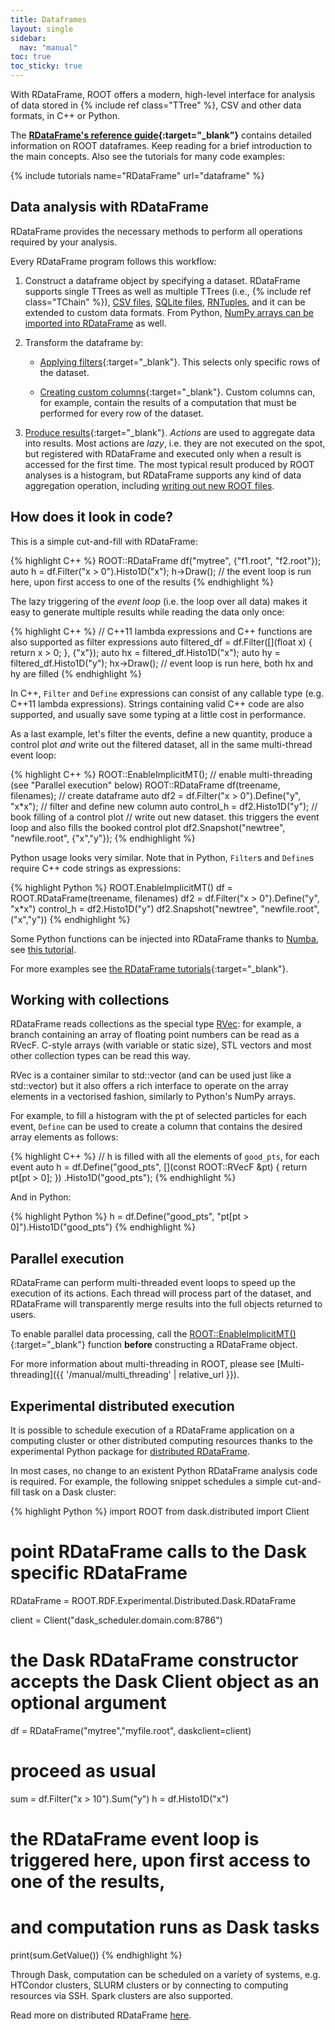 ```yaml
---
title: Dataframes
layout: single
sidebar:
  nav: "manual"
toc: true
toc_sticky: true
---
```


With RDataFrame, ROOT offers a modern, high-level interface for analysis of data stored in {% include ref class="TTree" %}, CSV and other data formats, in C++ or Python.

The **[RDataFrame's reference guide](https://root.cern/doc/master/classROOT_1_1RDataFrame.html){:target="_blank"}** contains detailed information on ROOT dataframes. Keep reading for a brief introduction to the main concepts. Also see the tutorials for many code examples:

{% include tutorials name="RDataFrame" url="dataframe" %}


## Data analysis with RDataFrame

RDataFrame provides the necessary methods to perform all operations required by your analysis.

Every RDataFrame program follows this workflow:

1. Construct a dataframe object by specifying a dataset. RDataFrame supports single TTrees as well as multiple TTrees (i.e., {% include ref class="TChain" %}), [CSV files](https://root.cern/doc/master/df014__CSVDataSource_8C.html), [SQLite files](https://root.cern/doc/master/df027__SQliteDependencyOverVersion_8C.html), [RNTuples](https://root.cern/doc/master/classROOT_1_1RNTuple.html), and it can be extended to custom data formats. From Python, [NumPy arrays can be imported into RDataFrame](https://root.cern/doc/master/df032__RDFFromNumpy_8py.html) as well.

2. Transform the dataframe by:

   - [Applying filters](https://root.cern/doc/master/classROOT_1_1RDataFrame.html#transformations){:target="_blank"}. This selects only specific rows of the dataset.

   - [Creating custom columns](https://root.cern/doc/master/classROOT_1_1RDataFrame.html#transformations){:target="_blank"}. Custom columns can, for example, contain the results of a computation that must be performed for every row of the dataset.

3. [Produce results](https://root.cern/doc/master/classROOT_1_1RDataFrame.html#actions){:target="_blank"}. _Actions_ are used to aggregate data into results. Most actions are _lazy_, i.e. they are not executed on the spot, but registered with RDataFrame and executed only when a result is accessed for the first time. The most typical result produced by ROOT analyses is a histogram, but RDataFrame supports any kind of data aggregation operation, including [writing out new ROOT files](https://root.cern/doc/master/classROOT_1_1RDF_1_1RInterface.html#ac5903d3acec8c52f13cbd405371f7fb7).

## How does it look in code?
This is a simple cut-and-fill with RDataFrame:

{% highlight C++ %}
ROOT::RDataFrame df("mytree", {"f1.root", "f2.root"});
auto h = df.Filter("x > 0").Histo1D("x");
h->Draw(); // the event loop is run here, upon first access to one of the results
{% endhighlight %}

The lazy triggering of the _event loop_ (i.e. the loop over all data) makes it easy to generate multiple results while reading the data only once:

{% highlight C++ %}
// C++11 lambda expressions and C++ functions are also supported as filter expressions
auto filtered_df = df.Filter([](float x) { return x > 0; }, {"x"});
auto hx = filtered_df.Histo1D("x");
auto hy = filtered_df.Histo1D("y");
hx->Draw(); // event loop is run here, both hx and hy are filled
{% endhighlight %}

In C++, `Filter` and `Define` expressions can consist of any callable type (e.g. C++11 lambda expressions). Strings containing valid C++ code are also supported, and usually save some typing at a little cost in performance.

As a last example, let's filter the events, define a new quantity, produce a control plot _and_ write out the filtered dataset, all in the same multi-thread event loop:

{% highlight C++ %}
ROOT::EnableImplicitMT(); // enable multi-threading (see "Parallel execution" below)
ROOT::RDataFrame df(treename, filenames); // create dataframe
auto df2 = df.Filter("x > 0").Define("y", "x*x"); // filter and define new column
auto control_h = df2.Histo1D("y"); // book filling of a control plot
// write out new dataset. this triggers the event loop and also fills the booked control plot
df2.Snapshot("newtree", "newfile.root", {"x","y"});
{% endhighlight %}

Python usage looks very similar. Note that in Python, `Filter`s and `Define`s require C++ code strings as expressions:

{% highlight Python %}
ROOT.EnableImplicitMT()
df = ROOT.RDataFrame(treename, filenames)
df2 = df.Filter("x > 0").Define("y", "x*x")
control_h = df2.Histo1D("y")
df2.Snapshot("newtree", "newfile.root", ("x","y"))
{% endhighlight %}


Some Python functions can be injected into RDataFrame thanks to [Numba](https://numba.pydata.org), see [this tutorial](https://root.cern/doc/master/df038__NumbaDeclare_8py.html).

For more examples see [the RDataFrame tutorials](https://root.cern/doc/master/group__tutorial__dataframe.html){:target="_blank"}.

## Working with collections

RDataFrame reads collections as the special type [RVec](https://root.cern/doc/master/classROOT_1_1VecOps_1_1RVec.html): for example, a branch containing an array of floating point numbers can be read as a RVecF. C-style arrays (with variable or static size), STL vectors and most other collection types can be read this way.

RVec is a container similar to std::vector (and can be used just like a std::vector) but it also offers a rich interface to operate on the array elements in a vectorised fashion, similarly to Python's NumPy arrays.

For example, to fill a histogram with the pt of selected particles for each event, `Define` can be used to create a column that contains the desired array elements as follows:

{% highlight C++ %}
// h is filled with all the elements of `good_pts`, for each event
auto h = df.Define("good_pts", [](const ROOT::RVecF &pt) { return pt[pt > 0]; })
           .Histo1D("good_pts");
{% endhighlight %}

And in Python:

{% highlight Python %}
h = df.Define("good_pts", "pt[pt > 0]").Histo1D("good_pts")
{% endhighlight %}


## Parallel execution

RDataFrame can perform multi-threaded event loops to speed up the execution of its actions. Each thread will process part of the dataset, and RDataFrame will transparently merge results into the full objects returned to users.

To enable parallel data processing, call the [ROOT::EnableImplicitMT()](https://root.cern/doc/master/namespaceROOT.html#a06f2b8b216b615e5abbc872c9feff40f){:target="_blank"} function **before** constructing a RDataFrame object.

For more information about multi-threading in ROOT, please see [Multi-threading]({{ '/manual/multi_threading' | relative_url }}).

## Experimental distributed execution

It is possible to schedule execution of a RDataFrame application on a computing cluster or other distributed computing resources thanks to the experimental Python package for [distributed RDataFrame](https://root.cern/doc/master/classROOT_1_1RDataFrame.html#distrdf).

In most cases, no change to an existent Python RDataFrame analysis code is required. For example, the following snippet schedules a simple cut-and-fill task on a Dask cluster:

{% highlight Python %}
import ROOT
from dask.distributed import Client

# point RDataFrame calls to the Dask specific RDataFrame
RDataFrame = ROOT.RDF.Experimental.Distributed.Dask.RDataFrame

client = Client("dask_scheduler.domain.com:8786")

# the Dask RDataFrame constructor accepts the Dask Client object as an optional argument
df = RDataFrame("mytree","myfile.root", daskclient=client)

# proceed as usual
sum = df.Filter("x > 10").Sum("y")
h = df.Histo1D("x")

# the RDataFrame event loop is triggered here, upon first access to one of the results,
# and computation runs as Dask tasks
print(sum.GetValue())
{% endhighlight %}

Through Dask, computation can be scheduled on a variety of systems, e.g. HTCondor clusters, SLURM clusters or by connecting to computing resources via SSH. Spark clusters are also supported.

Read more on distributed RDataFrame [here](https://root.cern/doc/master/classROOT_1_1RDataFrame.html#distrdf).
